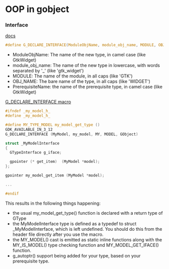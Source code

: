 # OOP in gobject

### Interface

[docs](https://developer.gnome.org/gobject/stable/gtype-non-instantiable-classed.html)

```c
#define G_DECLARE_INTERFACE(ModuleObjName, module_obj_name, MODULE, OBJ_NAME, PrerequisiteName)
```
* ModuleObjName: The name of the new type, in camel case (like GtkWidget)
* module_obj_name: The name of the new type in lowercase, with words separated by '_' (like 'gtk_widget')
* MODULE: The name of the module, in all caps (like 'GTK')
* OBJ_NAME: The bare name of the type, in all caps (like 'WIDGET')
* PrerequisiteName: the name of the prerequisite type, in camel case (like GtkWidget)

[G_DECLARE_INTERFACE macro](https://developer.gnome.org/gobject/stable/gobject-Type-Information.html#G-DECLARE-INTERFACE:CAPS)

```c
#ifndef _my_model_h_
#define _my_model_h_

#define MY_TYPE_MODEL my_model_get_type ()
GDK_AVAILABLE_IN_3_12
G_DECLARE_INTERFACE (MyModel, my_model, MY, MODEL, GObject)

struct _MyModelInterface
{
  GTypeInterface g_iface;

  gpointer (* get_item)  (MyModel *model);
};

gpointer my_model_get_item (MyModel *model);

...

#endif
```

This results in the following things happening:
* the usual my_model_get_type() function is declared with a return type of GType
* the MyModelInterface type is defined as a typedef to struct _MyModelInterface, which is left undefined. You should do this from the header file directly after you use the macro.
* the MY_MODEL() cast is emitted as static inline functions along with the MY_IS_MODEL() type checking function and MY_MODEL_GET_IFACE() function.
* g_autoptr() support being added for your type, based on your prerequisite type.

